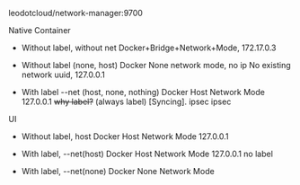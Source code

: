 leodotcloud/network-manager:9700 

Native Container
  - Without label, without net 
    Docker+Bridge+Network+Mode, 172.17.0.3
  
  - Without label (none, host) 
    Docker None network mode, no ip 
    No existing network uuid, 127.0.0.1
  
  - With label --net (host, none, nothing)
    Docker Host Network Mode 127.0.0.1 ~~why label?~~ (always label) [Syncing]. 
    ipsec 
    ipsec
    
 
UI 
  - Without label, host
    Docker Host Network Mode 127.0.0.1 
    
  - With label, --net(host) 
    Docker Host Network Mode 127.0.0.1  no label 
    
  - With label, --net(none) 
    Docker None Network Mode 
  
